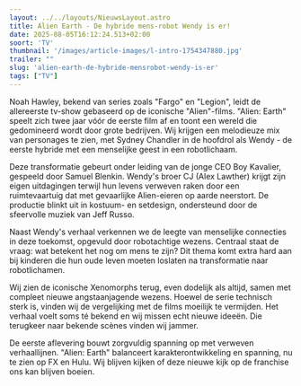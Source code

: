 ```yaml
---
layout: ../../layouts/NieuwsLayout.astro
title: Alien Earth - De hybride mens-robot Wendy is er!
date: 2025-08-05T16:12:24.513+02:00
soort: 'TV'
thumbnail: '/images/article-images/l-intro-1754347880.jpg'
trailer: ""
slug: 'alien-earth-de-hybride-mensrobot-wendy-is-er'
tags: ["TV"]
---
```


Noah Hawley, bekend van series zoals "Fargo" en "Legion", leidt de allereerste
tv-show gebaseerd op de iconische "Alien"-films. "Alien: Earth" speelt zich twee
jaar vóór de eerste film af en toont een wereld die gedomineerd wordt door grote
bedrijven. Wij krijgen een melodieuze mix van personages te zien, met Sydney
Chandler in de hoofdrol als Wendy - de eerste hybride met een menselijke geest
in een robotlichaam.

Deze transformatie gebeurt onder leiding van de jonge CEO Boy Kavalier, gespeeld
door Samuel Blenkin. Wendy's broer CJ (Alex Lawther) krijgt zijn eigen
uitdagingen terwijl hun levens verweven raken door een ruimtevaartuig dat met
gevaarlijke Alien-eieren op aarde neerstort. De productie blinkt uit in kostuum-
en setdesign, ondersteund door de sfeervolle muziek van Jeff Russo.

Naast Wendy's verhaal verkennen we de leegte van menselijke connecties in deze
toekomst, opgevuld door robotachtige wezens. Centraal staat de vraag: wat
betekent het nog om mens te zijn? Dit thema komt extra hard aan bij kinderen die
hun oude leven moeten loslaten na transformatie naar robotlichamen.

Wij zien de iconische Xenomorphs terug, even dodelijk als altijd, samen met
compleet nieuwe angstaanjagende wezens. Hoewel de serie technisch sterk is,
vinden wij de vergelijking met de films moeilijk te vermijden. Het verhaal voelt
soms té bekend en wij missen echt nieuwe ideeën. Die terugkeer naar bekende
scènes vinden wij jammer.

De eerste aflevering bouwt zorgvuldig spanning op met verweven verhaallijnen.
"Alien: Earth" balanceert karakterontwikkeling en spanning, nu te zien op FX en
Hulu. Wij blijven kijken of deze nieuwe kijk op de franchise ons kan blijven
boeien.
